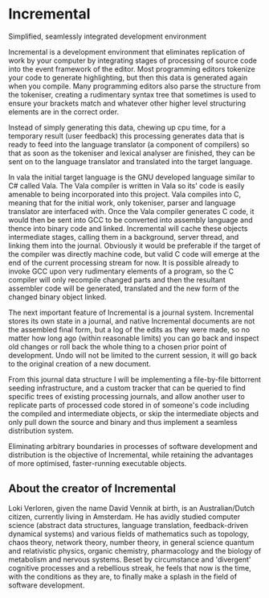# Incremental
Simplified, seamlessly integrated development environment

Incremental is a development environment that eliminates replication of work by your computer by integrating stages of processing of source code into the event framework of the editor. Most programming editors tokenize your code to generate highlighting, but then this data is generated again when you compile. Many programming editors also parse the structure from the tokeniser, creating a rudimentary syntax tree that sometimes is used to ensure your brackets match and whatever other higher level structuring elements are in the correct order.

Instead of simply generating this data, chewing up cpu time, for a temporary result (user feedback) this processing generates data that is ready to feed into the language translator (a component of compilers) so that as soon as the tokeniser and lexical analyser are finished, they can be sent on to the language translator and translated into the target language.

In vala the initial target language is the GNU developed language similar to C# called Vala. The Vala compiler is written in Vala so its' code is easily amenable to being incorporated into this project. Vala compiles into C, meaning that for the initial work, only tokeniser, parser and language translator are interfaced with. Once the Vala compiler generates C code, it would then be sent into GCC to be converted into assembly language and thence into binary code and linked. Incremental will cache these objects intermediate stages, calling them in a background, server thread, and linking them into the journal. Obviously it would be preferable if the target of the compiler was directly machine code, but valid C code will emerge at the end of the current processing stream for now. It is possible already to invoke GCC upon very rudimentary elements of a program, so the C compiler will only recompile changed parts and then the resultant assembler code will be generated, translated and the new form of the changed binary object linked.

The next important feature of Incremental is a journal system. Incremental stores its own state in a journal, and native Incremental documents are not the assembled final form, but a log of the edits as they were made, so no matter how long ago (within reasonable limits) you can go back and inspect old changes or roll back the whole thing to a chosen prior point of development. Undo will not be limited to the current session, it will go back to the original creation of a new document.

From this journal data structure I will be implementing a file-by-file bittorrent seeding infrastructure, and a custom tracker that can be queried to find specific trees of existing processing journals, and allow another user to replicate parts of processed code stored in of someone's code including the compiled and intermediate objects, or skip the intermediate objects and only pull down the source and binary and thus implement a seamless distribution system. 

Eliminating arbitrary boundaries in processes of software development and distribution is the objective of Incremental, while retaining the advantages of more optimised, faster-running executable objects.

## About the creator of Incremental

Loki Verloren, given the name David Vennik at birth, is an Australian/Dutch citizen, currently living in Amsterdam. He has avidly studied computer science (abstract data structures, language translation, feedback-driven dynamical systems) and various fields of mathematics such as topology, chaos theory, network theory, number theory, in general science quantum and relativistic physics, organic chemistry, pharmacology and the biology of metabolism and nervous systems. Beset by circumstance and 'divergent' cognitive processes and a rebellious streak, he feels that now is the time, with the conditions as they are, to finally make a splash in the field of software development.
